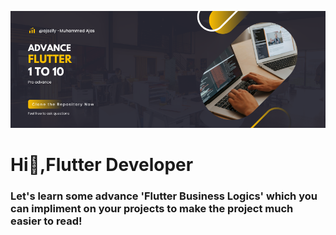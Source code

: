 [![MasterHead](https://raw.githubusercontent.com/ajazify/git_image/main/flutter%20advance.png)](https://linkedin/in/ajazify)
<h1 align="left">Hi👋,Flutter Developer</h1>
<h3 align="left"> Let's learn some advance 'Flutter Business Logics' which you can impliment on your projects to make the project much easier to read!</h3>
